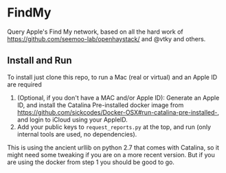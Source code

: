 # FindMy
Query Apple's Find My network, based on all the hard work of https://github.com/seemoo-lab/openhaystack/ and @vtky and others.

## Install and Run
To install just clone this repo, to run a Mac (real or virtual) and an Apple ID are required

1. (Optional, if you don't have a MAC and/or Apple ID): Generate an Apple ID, and install the Catalina Pre-installed docker image from https://github.com/sickcodes/Docker-OSX#run-catalina-pre-installed-, and login to iCloud using your AppleID.
2. Add your public keys to `request_reports.py` at the top, and run (only internal tools are used, no dependencies).

This is using the ancient urllib on python 2.7 that comes with Catalina, so it might need some tweaking if you are on a more recent version.
But if you are using the docker from step 1 you should be good to go.

